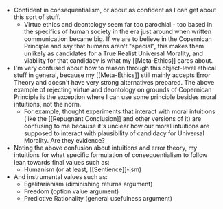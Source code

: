 - Confident in consequentialism, or about as confident as I can get about this sort of stuff.
	- Virtue ethics and deontology seem far too parochial - too based in the specifics of human society in the era just around when written communication became big. If we are to believe in the Copernican Principle and say that humans aren't "special", this makes them unlikely as candidates for a True Realist Universal Morality, and viability for that candidacy is what my [[Meta-Ethics]] cares about.
- I'm very confused about how to reason through this object-level ethical stuff in general, because my [[Meta-Ethics]] still mainly accepts Error Theory and doesn't have very strong alternatives prepared. The above example of rejecting virtue and deontology on grounds of Copernican Principle is the exception where I can use some principle besides moral intuitions, not the norm.
	- For example, thought experiments that interact with moral intuitions (like the [[Repugnant Conclusion]] and other versions of it) are confusing to me because it's unclear how our moral intuitions are supposed to interact with plausibility of candidacy for Universal Morality. Are they evidence?
- Noting the above confusion about intuitions and error theory, my intuitions for what specific formulation of consequentialism to follow lean towards final values such as:
	- Humanism (or at least, [[Sentience]]-ism)
- And instrumental values such as:
	- Egalitarianism (diminishing returns argument)
	- Freedom (option value argument)
	- Predictive Rationality (general usefulness argument)